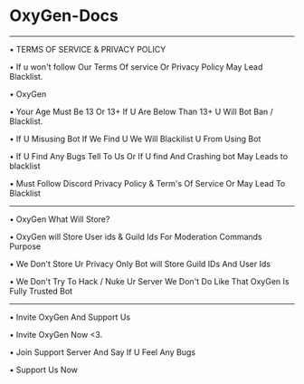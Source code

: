 # OxyGen-Docs

________________________________________________________________________________________

• TERMS OF SERVICE & PRIVACY POLICY

• If u won't follow Our Terms Of service Or Privacy Policy May Lead Blacklist.

• OxyGen

• Your Age Must Be 13 Or 13+ If U Are Below Than 13+ U Will Bot Ban / Blacklist.

• If U Misusing Bot If We Find U We Will Blackilist U From Using Bot

• If U Find Any Bugs Tell To Us Or If U find And Crashing bot May Leads to blacklist

• Must Follow Discord Privacy Policy & Term's Of Service Or May Lead To Blacklist

________________________________________________________________________________________

• OxyGen What Will Store?

• OxyGen will Store User ids & Guild Ids For Moderation Commands Purpose

• We Don't Store Ur Privacy Only Bot will Store Guild IDs And User Ids

• We Don't Try To Hack / Nuke Ur Server We Don't Do Like That OxyGen Is Fully Trusted Bot

________________________________________________________________________________________

• Invite OxyGen And Support Us

• Invite OxyGen Now <3.

• Join Support Server And Say If U Feel Any Bugs

• Support Us Now
